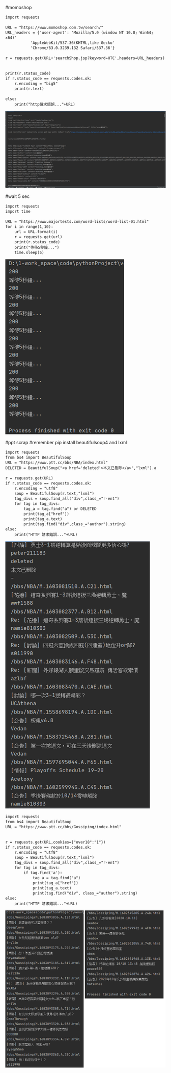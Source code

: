 #momoshop
```
import requests

URL = "https://www.momoshop.com.tw/search/"
URL_headers = {'user-agent': 'Mozilla/5.0 (window NT 10.0; Win64; x64)'
           'AppleWebKit/537.36(KHTML,like Gecko'
           'Chrome/63.0.3239.132 Safari/537.36'}

r = requests.get(URL+'searchShop.jsp?keyword=HTC',headers=URL_headers)


print(r.status_code)
if r.status_code == requests.codes.ok:
    r.encoding = "big5"
    print(r.text)

else:
    print("http請求錯誤..."+URL)
```
![image](https://github.com/kampfcl3/pyhon_WebScrapying/blob/main/pic/1q.png)


#wait 5 sec
```
import requests
import time

URL = "https://www.majortests.com/word-lists/word-list-01.html"
for i in range(1,10):
    url = URL.format(i)
    r = requests.get(url)
    print(r.status_code)
    print("等待5秒鐘...")
    time.sleep(5)
```
![image](https://github.com/kampfcl3/pyhon_WebScrapying/blob/main/pic/2q.png)

#ppt scrap
#remember pip install beautifulsoup4 and lxml
```
import requests
from bs4 import BeautifulSoup
URL = "https://www.ptt.cc/bbs/NBA/index.html"
DELETED = BeautifulSoup("<a href='deleted'>本文已刪除</a>","lxml").a

r = requests.get(URL)
if r.status_code == requests.codes.ok:
    r.encoding = "utf8"
    soup = BeautifulSoup(r.text,"lxml")
    tag_divs = soup.find_all("div",class_="r-ent")
    for tag in tag_divs:
        tag_a = tag.find("a") or DELETED
        print(tag_a["href"])
        print(tag_a.text)
        print(tag.find("div",class_="author").string)
else:
    print("HTTP 請求錯誤..."+URL)
```

![image](https://github.com/kampfcl3/pyhon_WebScrapying/blob/main/pic/3q.png)

```
import requests
from bs4 import BeautifulSoup
URL = "https://www.ptt.cc/bbs/Gossiping/index.html"


r = requests.get(URL,cookies={"over18":"1"})
if r.status_code == requests.codes.ok:
    r.encoding = "utf8"
    soup = BeautifulSoup(r.text,"lxml")
    tag_divs = soup.find_all("div",class_="r-ent")
    for tag in tag_divs:
        if tag.find('a'):
            tag_a = tag.find("a")
            print(tag_a["href"])
            print(tag_a.text)
            print(tag.find("div", class_="author").string)
else:
    print("HTTP 請求錯誤..."+URL)

```

![image](https://github.com/kampfcl3/pyhon_WebScrapying/blob/main/pic/4q.png)

```

```

